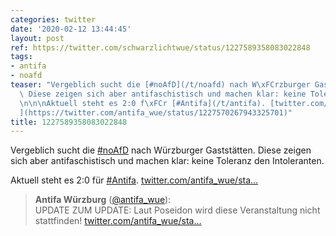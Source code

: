 ```yaml
---
categories: twitter
date: '2020-02-12 13:44:45'
layout: post
ref: https://twitter.com/schwarzlichtwue/status/1227589358083022848
tags:
- antifa
- noafd
teaser: "Vergeblich sucht die [#noAfD](/t/noafd) nach W\xFCrzburger Gastst\xE4tten.\
  \ Diese zeigen sich aber antifaschistisch und machen klar: keine Toleranz den Intoleranten.\n\
  \n\n\nAktuell steht es 2:0 f\xFCr [#Antifa](/t/antifa). [twitter.com/antifa_wue/sta\u2026\
  ](https://twitter.com/antifa_wue/status/1227570267943325701)"
title: 1227589358083022848
---
```

Vergeblich sucht die [#noAfD](/t/noafd) nach Würzburger Gaststätten. Diese zeigen sich aber antifaschistisch und machen klar: keine Toleranz den Intoleranten.



Aktuell steht es 2:0 für [#Antifa](/t/antifa). [twitter.com/antifa_wue/sta…](https://twitter.com/antifa_wue/status/1227570267943325701)
> <b>Antifa Würzburg</b> ([@antifa_wue](https://twitter.com/antifa_wue)):  
>UPDATE ZUM UPDATE: Laut Poseidon wird diese Veranstaltung nicht stattfinden! [twitter.com/antifa_wue/sta…](https://twitter.com/antifa_wue/status/1227564824160358403)  

